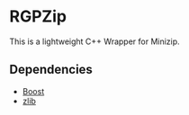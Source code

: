 # RGPZip

This is a lightweight C++ Wrapper for Minizip.

## Dependencies

* [Boost](https://www.boost.org/)
* [zlib](https://github.com/madler/zlib)
